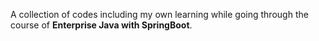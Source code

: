 A collection of codes including my own learning while going through the course of **Enterprise Java with SpringBoot**.
